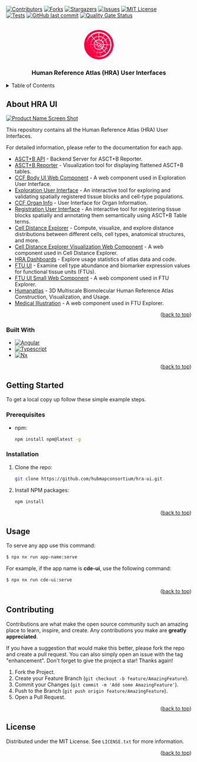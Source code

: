 <a id="readme-top"></a>

<!-- PROJECT SHIELDS -->
<!--
*** I'm using markdown "reference style" links for readability.
*** Reference links are enclosed in brackets [ ] instead of parentheses ( ).
*** See the bottom of this document for the declaration of the reference variables
*** for contributors-url, forks-url, etc. This is an optional, concise syntax you may use.
*** https://www.markdownguide.org/basic-syntax/#reference-style-links
-->

[![Contributors][contributors-shield]][contributors-url]
[![Forks][forks-shield]][forks-url]
[![Stargazers][stars-shield]][stars-url]
[![Issues][issues-shield]][issues-url]
[![MIT License][license-shield]][license-url]
<br>
[![Tests](https://github.com/hubmapconsortium/ccf-ui/actions/workflows/tests.yml/badge.svg?branch=develop)](https://github.com/hubmapconsortium/hra-ui/actions/workflows/ci.yml)
[![GitHub last commit](https://img.shields.io/github/last-commit/hubmapconsortium/hra-ui.svg)](https://github.com/hubmapconsortium/hra-ui/commits/develop)
[![Quality Gate Status](https://sonarcloud.io/api/project_badges/measure?project=hubmapconsortium_hra-ui&metric=alert_status)](https://sonarcloud.io/project/overview?id=hubmapconsortium_hra-ui)

<!-- PROJECT LOGO -->
<br />
<div align="center">
  <a href="https://github.com/hubmapconsortium/hra-ui">
    <img src="./apps/cde-ui/src/assets/logo/hra_small.svg" alt="Logo" width="80" height="80">
  </a>

  <h3 align="center">Human Reference Atlas (HRA) User Interfaces</h3>
</div>

<!-- TABLE OF CONTENTS -->
<details>
  <summary>Table of Contents</summary>
  <ol>
    <li>
      <a href="#about-hra-ui">About HRA UI</a>
      <ul>
        <li><a href="#built-with">Built With</a></li>
      </ul>
    </li>
    <li>
      <a href="#getting-started">Getting Started</a>
      <ul>
        <li><a href="#prerequisites">Prerequisites</a></li>
        <li><a href="#installation">Installation</a></li>
      </ul>
    </li>
    <li><a href="#usage">Usage</a></li>
    <li><a href="#contributing">Contributing</a></li>
    <li><a href="#license">License</a></li>
  </ol>
</details>

<!-- ABOUT THE PROJECT -->

## About HRA UI

[![Product Name Screen Shot][product-screenshot]](https://apps.humanatlas.io/)

This repository contains all the Human Reference Atlas (HRA) User Interfaces.

For detailed information, please refer to the documentation for each app.

- [ASCT+B API](./apps/asctb-api/README.md) - Backend Server for ASCT+B Reporter.
- [ASCT+B Reporter](./apps/asctb-reporter/README.md) - Visualization tool for displaying flattened ASCT+B tables.
- [CCF Body UI Web Component](./apps/ccf-body-ui-wc/README.md) - A web component used in Exploration User Interface.
- [Exploration User Interface](./apps/ccf-eui/README.md) - An interactive tool for exploring and validating spatially registered tissue blocks and cell-type populations.
- [CCF Organ Info](./apps/ccf-organ-info/README.md) - User Interface for Organ Information.
- [Registration User Interface](./apps/ccf-rui/README.md) - An interactive tool for registering tissue blocks spatially and annotating them semantically using ASCT+B Table terms.
- [Cell Distance Explorer](./apps/cde-ui/README.md) - Compute, visualize, and explore distance distributions between different cells, cell types, anatomical structures, and more.
- [Cell Distance Explorer Visualization Web Component](./apps/cde-visualization-wc/README.md) - A web component used in Cell Distance Explorer.
- [HRA Dashboards](./apps/dashboard-ui/README.md) - Explore usage statistics of atlas data and code.
- [FTU UI](./apps/ftu-ui/README.md) - Examine cell type abundance and biomarker expression values for functional tissue units (FTUs).
- [FTU UI Small Web Component](./apps/ftu-ui-small-wc/README.md) - A web component used in FTU Explorer.
- [Humanatlas](./apps/humanatlas.io/README.md) - 3D Multiscale Biomolecular Human Reference Atlas Construction, Visualization, and Usage.
- [Medical Illustration](./apps/medical-illustration/README.md) - A web component used in FTU Explorer.

<p align="right">(<a href="#readme-top">back to top</a>)</p>

### Built With

- [![Angular][Angular.io]][Angular-url]
- [![Typescript][Typescript.io]][Typescript-url]
- [![Nx][Nx.io]][Nx-url]

<p align="right">(<a href="#readme-top">back to top</a>)</p>

<!-- GETTING STARTED -->

## Getting Started

To get a local copy up follow these simple example steps.

### Prerequisites

- npm:
  ```sh
  npm install npm@latest -g
  ```

### Installation

1. Clone the repo:
   ```sh
   git clone https://github.com/hubmapconsortium/hra-ui.git
   ```
2. Install NPM packages:
   ```sh
   npm install
   ```

<p align="right">(<a href="#readme-top">back to top</a>)</p>

<!-- USAGE EXAMPLES -->

## Usage

To serve any app use this command:

```sh
$ npx nx run app-name:serve
```

For example, if the app name is **cde-ui**, use the following command:

```sh
$ npx nx run cde-ui:serve
```

<p align="right">(<a href="#readme-top">back to top</a>)</p>

<!-- CONTRIBUTING -->

## Contributing

Contributions are what make the open source community such an amazing place to learn, inspire, and create. Any contributions you make are **greatly appreciated**.

If you have a suggestion that would make this better, please fork the repo and create a pull request. You can also simply open an issue with the tag "enhancement".
Don't forget to give the project a star! Thanks again!

1. Fork the Project.
2. Create your Feature Branch (`git checkout -b feature/AmazingFeature`).
3. Commit your Changes (`git commit -m 'Add some AmazingFeature'`).
4. Push to the Branch (`git push origin feature/AmazingFeature`).
5. Open a Pull Request.

<p align="right">(<a href="#readme-top">back to top</a>)</p>

<!-- LICENSE -->

## License

Distributed under the MIT License. See `LICENSE.txt` for more information.

<p align="right">(<a href="#readme-top">back to top</a>)</p>

<!-- MARKDOWN LINKS & IMAGES -->
<!-- https://www.markdownguide.org/basic-syntax/#reference-style-links -->

[contributors-shield]: https://img.shields.io/github/contributors/hubmapconsortium/hra-ui?style=for-the-badge
[contributors-url]: https://github.com/hubmapconsortium/hra-ui/graphs/contributors
[forks-shield]: https://img.shields.io/github/forks/hubmapconsortium/hra-ui?style=for-the-badge
[forks-url]: https://github.com/hubmapconsortium/hra-ui/network/members
[stars-shield]: https://img.shields.io/github/stars/hubmapconsortium/hra-ui?style=for-the-badge
[stars-url]: https://github.com/hubmapconsortium/hra-ui/stargazers
[issues-shield]: https://img.shields.io/github/issues/hubmapconsortium/hra-ui?style=for-the-badge
[issues-url]: https://github.com/hubmapconsortium/hra-ui/issues
[license-shield]: https://img.shields.io/github/license/hubmapconsortium/hra-ui?style=for-the-badge
[license-url]: https://github.com/hubmapconsortium/hra-ui/blob/main/LICENSE
[product-screenshot]: images/screenshot.png
[Angular.io]: https://img.shields.io/badge/Angular-DD0031?style=for-the-badge&logo=angular&logoColor=white
[Angular-url]: https://angular.io/
[Typescript.io]: https://shields.io/badge/TypeScript-3178C6?logo=TypeScript&logoColor=FFF&style=for-the-badge&logoSize=amg
[Typescript-url]: https://www.typescriptlang.org/
[Nx.io]: https://img.shields.io/badge/nx-logo?style=for-the-badge&logo=nx&logoColor=white&labelColor=black&color=black
[Nx-url]: https://nx.dev/
